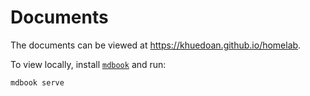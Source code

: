 # Documents

The documents can be viewed at <https://khuedoan.github.io/homelab>.

To view locally, install [`mdbook`](https://github.com/rust-lang/mdBook#installation) and run:

```
mdbook serve
```
